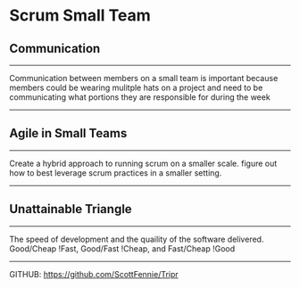 # Scrum Small Team

## Communication
---
Communication between members on a small team is important because members could be wearing mulitple hats on a project and need to be communicating what portions they are responsible for during the week

---

## Agile in Small Teams
---
Create a hybrid approach to running scrum on a smaller scale. figure out how to best leverage scrum practices in a smaller setting. 

---

## Unattainable Triangle
---
The speed of development and the quaility of the software delivered. Good/Cheap !Fast, Good/Fast !Cheap, and Fast/Cheap !Good

---

GITHUB: https://github.com/ScottFennie/Tripr